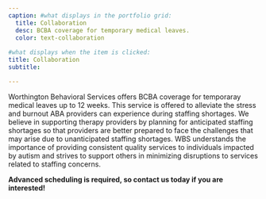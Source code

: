 ```yaml
---
caption: #what displays in the portfolio grid:
  title: Collaboration
  desc: BCBA coverage for temporary medical leaves.
  color: text-collaboration
  
#what displays when the item is clicked:
title: Collaboration
subtitle:

---
```

Worthington Behavioral Services offers BCBA coverage for temporaray medical leaves up to 12 weeks. This service is offered to alleviate the stress and burnout ABA providers can experience during staffing shortages. We believe in supporting therapy providers by planning for anticipated staffing shortages so that providers are better prepared to face the challenges that may arise due to unanticipated staffing shortages. WBS understands the importance of providing consistent quality services to individuals impacted by autism and strives to support others in minimizing disruptions to services related to staffing concerns. 

**Advanced scheduling is required, so contact us today if you are interested!**  